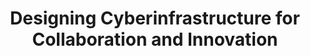 ---
dateStart: 2007-01-29
dateEnd: 2007-01-30
title: "Designing Cyberinfrastructure for Collaboration and Innovation"
venue: "National Academies"
organizer: Bonnie DeVarco
credit:
city: San Jose
state: CA
country: USA
pdfLink:
venueImages:
---